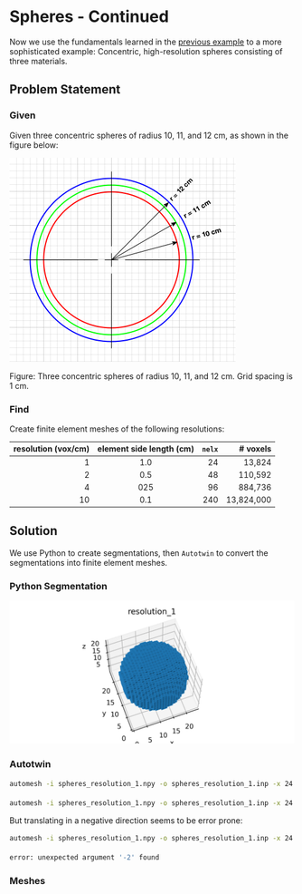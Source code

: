 # Spheres - Continued

Now we use the fundamentals learned in the [previous example](../spheres/README.md) to a more sophisticated example:  Concentric, high-resolution spheres consisting of three materials.

## Problem Statement

### Given

Given three concentric spheres of radius 10, 11, and 12 cm, as shown in the figure below:

![spheres_cont_dim](spheres_cont_dim.png)

Figure: Three concentric spheres of radius 10, 11, and 12 cm.  Grid spacing is 1 cm.

### Find

Create finite element meshes of the following resolutions:

resolution (vox/cm) | element side length (cm) | `nelx` | # voxels
---: | :---: | ---: | ---:
1 | 1.0 | 24 | 13,824
2 | 0.5 | 48 | 110,592
4 | 025 | 96 | 884,736
10 | 0.1 | 240 | 13,824,000

## Solution

We use Python to create segmentations, then `Autotwin` to convert the segmentations into finite element meshes.

### Python Segmentation

![spheres_cont](spheres_cont.png)


### Autotwin

```sh
automesh -i spheres_resolution_1.npy -o spheres_resolution_1.inp -x 24 -y 24 -z 24 -xtranslate -12 -ytranslate -12 -ztranslate -12

automesh -i spheres_resolution_1.npy -o spheres_resolution_1.inp -x 24 -y 24 -z 24 --xtranslate 24 --ytranslate 24 --ztranslate 24
```

But translating in a negative direction seems to be error prone:

```sh
automesh -i spheres_resolution_1.npy -o spheres_resolution_1.inp -x 24 -y 24 -z 24 --xtranslate -24 --ytranslate 24 --ztranslate 24

error: unexpected argument '-2' found
```


### Meshes
